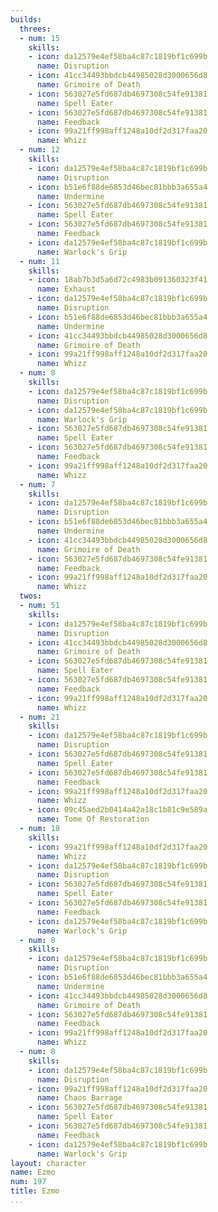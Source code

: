 ```yaml
---
builds:
  threes:
  - num: 15
    skills:
    - icon: da12579e4ef58ba4c87c1819bf1c699b
      name: Disruption
    - icon: 41cc34493bbdcb44985028d3000656d8
      name: Grimoire of Death
    - icon: 563027e5fd687db4697308c54fe91381
      name: Spell Eater
    - icon: 563027e5fd687db4697308c54fe91381
      name: Feedback
    - icon: 99a21ff998aff1248a10df2d317faa20
      name: Whizz
  - num: 12
    skills:
    - icon: da12579e4ef58ba4c87c1819bf1c699b
      name: Disruption
    - icon: b51e6f88de6853d46bec81bbb3a655a4
      name: Undermine
    - icon: 563027e5fd687db4697308c54fe91381
      name: Spell Eater
    - icon: 563027e5fd687db4697308c54fe91381
      name: Feedback
    - icon: da12579e4ef58ba4c87c1819bf1c699b
      name: Warlock's Grip
  - num: 11
    skills:
    - icon: 18ab7b3d5a6d72c4983b091360323f41
      name: Exhaust
    - icon: da12579e4ef58ba4c87c1819bf1c699b
      name: Disruption
    - icon: b51e6f88de6853d46bec81bbb3a655a4
      name: Undermine
    - icon: 41cc34493bbdcb44985028d3000656d8
      name: Grimoire of Death
    - icon: 99a21ff998aff1248a10df2d317faa20
      name: Whizz
  - num: 8
    skills:
    - icon: da12579e4ef58ba4c87c1819bf1c699b
      name: Disruption
    - icon: da12579e4ef58ba4c87c1819bf1c699b
      name: Warlock's Grip
    - icon: 563027e5fd687db4697308c54fe91381
      name: Spell Eater
    - icon: 563027e5fd687db4697308c54fe91381
      name: Feedback
    - icon: 99a21ff998aff1248a10df2d317faa20
      name: Whizz
  - num: 7
    skills:
    - icon: da12579e4ef58ba4c87c1819bf1c699b
      name: Disruption
    - icon: b51e6f88de6853d46bec81bbb3a655a4
      name: Undermine
    - icon: 41cc34493bbdcb44985028d3000656d8
      name: Grimoire of Death
    - icon: 563027e5fd687db4697308c54fe91381
      name: Feedback
    - icon: 99a21ff998aff1248a10df2d317faa20
      name: Whizz
  twos:
  - num: 51
    skills:
    - icon: da12579e4ef58ba4c87c1819bf1c699b
      name: Disruption
    - icon: 41cc34493bbdcb44985028d3000656d8
      name: Grimoire of Death
    - icon: 563027e5fd687db4697308c54fe91381
      name: Spell Eater
    - icon: 563027e5fd687db4697308c54fe91381
      name: Feedback
    - icon: 99a21ff998aff1248a10df2d317faa20
      name: Whizz
  - num: 21
    skills:
    - icon: da12579e4ef58ba4c87c1819bf1c699b
      name: Disruption
    - icon: 563027e5fd687db4697308c54fe91381
      name: Spell Eater
    - icon: 563027e5fd687db4697308c54fe91381
      name: Feedback
    - icon: 99a21ff998aff1248a10df2d317faa20
      name: Whizz
    - icon: 09c45aed2b0414a42a18c1b81c9e589a
      name: Tome Of Restoration
  - num: 18
    skills:
    - icon: 99a21ff998aff1248a10df2d317faa20
      name: Whizz
    - icon: da12579e4ef58ba4c87c1819bf1c699b
      name: Disruption
    - icon: 563027e5fd687db4697308c54fe91381
      name: Spell Eater
    - icon: 563027e5fd687db4697308c54fe91381
      name: Feedback
    - icon: da12579e4ef58ba4c87c1819bf1c699b
      name: Warlock's Grip
  - num: 8
    skills:
    - icon: da12579e4ef58ba4c87c1819bf1c699b
      name: Disruption
    - icon: b51e6f88de6853d46bec81bbb3a655a4
      name: Undermine
    - icon: 41cc34493bbdcb44985028d3000656d8
      name: Grimoire of Death
    - icon: 563027e5fd687db4697308c54fe91381
      name: Feedback
    - icon: 99a21ff998aff1248a10df2d317faa20
      name: Whizz
  - num: 8
    skills:
    - icon: da12579e4ef58ba4c87c1819bf1c699b
      name: Disruption
    - icon: 99a21ff998aff1248a10df2d317faa20
      name: Chaos Barrage
    - icon: 563027e5fd687db4697308c54fe91381
      name: Spell Eater
    - icon: 563027e5fd687db4697308c54fe91381
      name: Feedback
    - icon: da12579e4ef58ba4c87c1819bf1c699b
      name: Warlock's Grip
layout: character
name: Ezmo
num: 197
title: Ezmo
...
```

